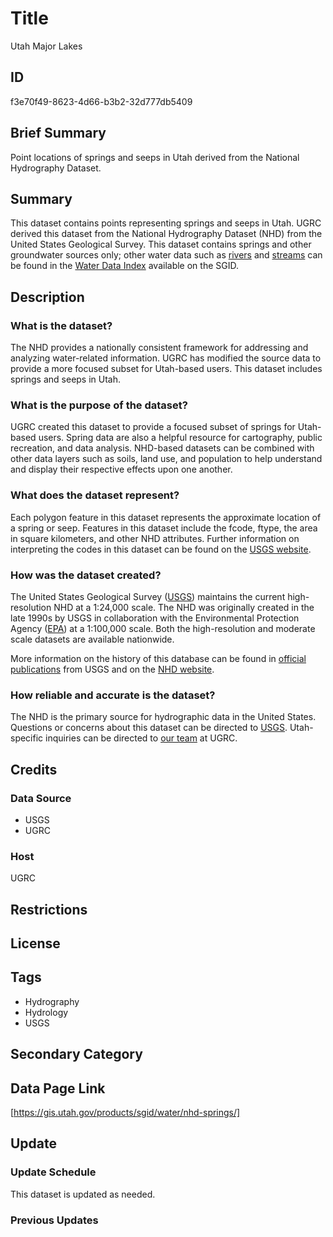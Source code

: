 # Title

Utah Major Lakes

## ID

f3e70f49-8623-4d66-b3b2-32d777db5409

## Brief Summary

Point locations of springs and seeps in Utah derived from the National Hydrography Dataset.

## Summary

This dataset contains points representing springs and seeps in Utah. UGRC derived this dataset from the National Hydrography Dataset (NHD) from the United States Geological Survey. This dataset contains springs and other groundwater sources only; other water data such as [rivers](https://opendata.gis.utah.gov/datasets/utah::utah-major-rivers-polygons/about) and [streams](https://gis.utah.gov/products/sgid/water/nhd-streams/) can be found in the [Water Data Index](https://gis.utah.gov/products/sgid/water/) available on the SGID.

## Description

### What is the dataset?

The NHD provides a nationally consistent framework for addressing and analyzing water-related information. UGRC has modified the source data to provide a more focused subset for Utah-based users. This dataset includes springs and seeps in Utah.

### What is the purpose of the dataset?

UGRC created this dataset to provide a focused subset of springs for Utah-based users. Spring data are also a helpful resource for cartography, public recreation, and data analysis. NHD-based datasets can be combined with other data layers such as soils, land use, and population to help understand and display their respective effects upon one another.

### What does the dataset represent?

Each polygon feature in this dataset represents the approximate location of a spring or seep. Features in this dataset include the fcode, ftype, the area in square kilometers, and other NHD attributes. Further information on interpreting the codes in this dataset can be found on the [USGS website](https://www.usgs.gov/ngp-standards-and-specifications/national-hydrography-dataset-nhd-data-dictionary-feature-domains).

### How was the dataset created?

The United States Geological Survey ([USGS](usgs.gov)) maintains the current high-resolution NHD at a 1:24,000 scale. The NHD was originally created in the late 1990s by USGS in collaboration with the Environmental Protection Agency ([EPA](https://www.epa.gov/)) at a 1:100,000 scale. Both the high-resolution and moderate scale datasets are available nationwide.

More information on the history of this database can be found in [official publications](https://www.horizon-systems.com/NHDPlusData/NHDPlusV21/Documentation/History/Making_the_Digital_Water_Flow.pdf) from USGS and on the [NHD website](https://www.usgs.gov/national-hydrography/national-hydrography-dataset#:~:text=In%20the%20late%201990s%2C%20the,and%20those%20of%20other%20medium).

### How reliable and accurate is the dataset?

The NHD is the primary source for hydrographic data in the United States.  Questions or concerns about this dataset can be directed to [USGS](https://www.usgs.gov/national-hydrography/nhdplus-high-resolution). Utah-specific inquiries can be directed to [our team](https://gis.utah.gov/contact/) at UGRC.

## Credits

### Data Source

- USGS
- UGRC

### Host

UGRC

## Restrictions

## License

## Tags

- Hydrography
- Hydrology
- USGS

## Secondary Category

## Data Page Link

[https://gis.utah.gov/products/sgid/water/nhd-springs/]

## Update

### Update Schedule

This dataset is updated as needed.

### Previous Updates
